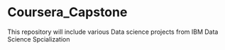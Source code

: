 # Coursera_Capstone
This repository will include various Data science projects from IBM Data Science Spcialization
